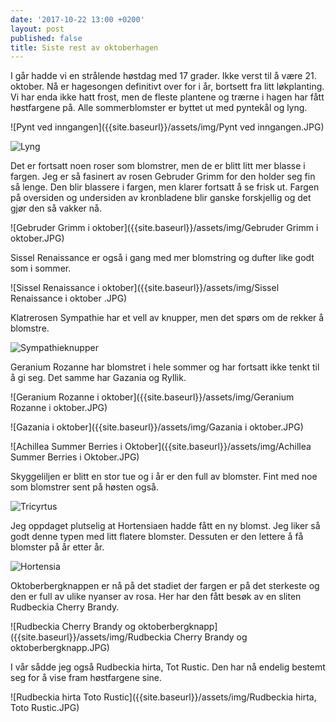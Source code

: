 ```yaml
---
date: '2017-10-22 13:00 +0200'
layout: post
published: false
title: Siste rest av oktoberhagen
---
```


I går hadde vi en strålende høstdag med 17 grader. Ikke verst til å være 21. oktober. 
Nå er hagesongen definitivt over for i år, bortsett fra litt løkplanting. Vi har enda ikke hatt frost, men de fleste plantene og trærne i hagen har fått høstfargene på. Alle sommerblomster er byttet ut med pyntekål og lyng. 

![Pynt ved inngangen]({{site.baseurl}}/assets/img/Pynt ved inngangen.JPG)

![Lyng]({{site.baseurl}}/assets/img/Lyng.JPG)

Det er fortsatt noen roser som blomstrer, men de er blitt litt mer blasse i fargen. Jeg er så fasinert av rosen Gebruder Grimm for den holder seg fin så lenge. Den blir blassere i fargen, men klarer fortsatt å se frisk ut. Fargen på oversiden og undersiden av kronbladene blir ganske forskjellig og det gjør den så vakker nå.

![Gebruder Grimm i oktober]({{site.baseurl}}/assets/img/Gebruder Grimm i oktober.JPG)

Sissel Renaissance er også i gang med mer blomstring og dufter like godt som i sommer.

![Sissel Renaissance i oktober]({{site.baseurl}}/assets/img/Sissel Renaissance i oktober .JPG)

<!--more-->

Klatrerosen Sympathie har et vell av knupper, men det spørs om de rekker å blomstre.

![Sympathieknupper]({{site.baseurl}}/assets/img/Sympathieknupper.JPG)

Geranium Rozanne har blomstret i hele sommer og har fortsatt ikke tenkt til å gi seg. Det samme har Gazania og Ryllik. 

![Geranium Rozanne i oktober]({{site.baseurl}}/assets/img/Geranium Rozanne i oktober.JPG)

![Gazania i oktober]({{site.baseurl}}/assets/img/Gazania i oktober.JPG)

![Achillea Summer Berries i Oktober]({{site.baseurl}}/assets/img/Achillea Summer Berries i Oktober.JPG)

Skyggeliljen er blitt en stor tue og i år er den full av blomster.  Fint med noe som blomstrer sent på høsten også.

![Tricyrtus]({{site.baseurl}}/assets/img/Tricyrtus.JPG)

Jeg oppdaget plutselig at Hortensiaen hadde fått en ny blomst. Jeg liker så godt denne typen med litt flatere blomster.  Dessuten er den lettere å få blomster på år etter år. 

![Hortensia]({{site.baseurl}}/assets/img/Hortensia.JPG)

Oktoberbergknappen er nå på det stadiet der fargen er på det sterkeste og den er full av ulike nyanser av rosa. Her har den fått besøk av en sliten Rudbeckia Cherry Brandy. 

![Rudbeckia Cherry Brandy og oktoberbergknapp]({{site.baseurl}}/assets/img/Rudbeckia Cherry Brandy og oktoberbergknapp.JPG)

I vår sådde jeg også Rudbeckia hirta, Tot Rustic. Den har nå endelig bestemt seg for å vise fram høstfargene sine.

![Rudbeckia hirta Toto Rustic]({{site.baseurl}}/assets/img/Rudbeckia hirta, Toto Rustic.JPG)







